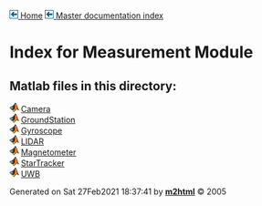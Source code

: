 [![\<](../../../left.png) Home](../../../../index.html)     [![\<](../../../left.png) Master documentation index](../../../../documentation.html)
  

# Index for Measurement Module

## Matlab files in this directory:


  ![](../../../matlabicon.gif) [Camera](Camera.md)                 
  ![](../../../matlabicon.gif) [GroundStation](GroundStation.md)   
  ![](../../../matlabicon.gif) [Gyroscope](Gyroscope.md)           
  ![](../../../matlabicon.gif) [LIDAR](LIDAR.md)                   
  ![](../../../matlabicon.gif) [Magnetometer](Magnetometer.md)     
  ![](../../../matlabicon.gif) [StarTracker](StarTracker.md)       
  ![](../../../matlabicon.gif) [UWB](UWB.md)                       




Generated on Sat 27Feb2021 18:37:41 by
**[m2html](http://www.artefact.tk/software/matlab/m2html/ "Matlab Documentation in HTML")**
© 2005